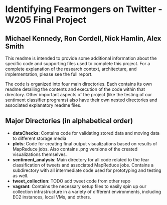 # Identifying Fearmongers on Twitter - W205 Final Project
## Michael Kennedy, Ron Cordell, Nick Hamlin, Alex Smith

This readme is intended to provide some additional information about the specific code and supporting files used to complete this project.  For a complete explanation of the research context, architecture, and implementation, please see the full report.

The code is organized into four main directories.  Each contains its own readme detailing the contents and execution of the code within that directory.  Other important aspects of the project (like the testing of our sentiment classifier programs) also have their own nested directories and associated explanatory readme files.

## Major Directories (in alphabetical order)
- **dataChecks**: Contains code for validating stored data and moving data to different storage media
- **plots**: Code for creating final output visualizations based on results of MapReduce jobs. Also contains .png versions of the created visualizations themselves.
- **sentiment_analysis**: Main directory for all code related to the fear classification of tweets and associated MapReduce jobs.  Contains a subdirectory with all intermediate code used for prototyping and testing as well.
- **tweet_collection**: TODO add tweet code from other repo
- **vagrant**: Contains the necessary setup files to easily spin up our collection infrastructure in a variety of different environments, including EC2 instances, local VMs, and others.
